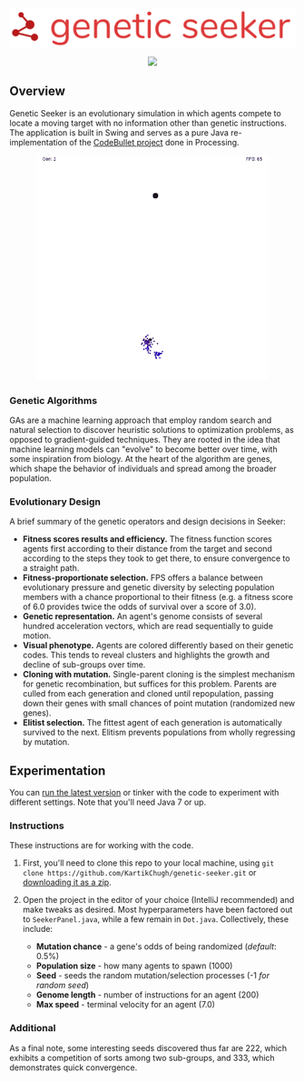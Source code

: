 ![logo](/logo.png)

<a href="https://github.com/KartikChugh/genetic-seeker/releases/latest/download/Seeker.jar">
<p align="center">
  	<img src="https://img.shields.io/github/v/release/KartikChugh/genetic-seeker.svg?logo=java&label=run%20simulation&style=for-the-badge&color=red">
</p>
</a>

## Overview

Genetic Seeker is an evolutionary simulation in which agents compete to locate a moving target with no information other than genetic instructions. The application is built in Swing and serves as a pure Java re-implementation of the [CodeBullet project](https://medium.com/@mik.szuga/the-genetic-algorithm-explained-with-intelligent-dots-319088f22d68) done in Processing.

<a href="https://github.com/KartikChugh/genetic-seeker/releases/latest/download/Seeker.jar">
	<p align="center">
	  	<img src="/example.gif"> 
</p>
</a>

### Genetic Algorithms

GAs are a machine learning approach that employ random search and natural selection to discover heuristic solutions to optimization problems, as opposed to gradient-guided techniques. They are rooted in the idea that machine learning models can "evolve" to become better over time, with some inspiration from biology. At the heart of the algorithm are genes, which shape the behavior of individuals and spread among the broader population.

### Evolutionary Design
A brief summary of the genetic operators and design decisions in Seeker:

- **Fitness scores results and efficiency.** The fitness function scores agents first according to their distance from the target and second according to the steps they took to get there, to ensure convergence to a straight path. 
- **Fitness-proportionate selection.** FPS offers a balance between evolutionary pressure and genetic diversity by selecting population members with a chance proportional to their fitness (e.g. a fitness score of 6.0 provides twice the odds of survival over a score of 3.0).
- **Genetic representation.** An agent's genome consists of several hundred acceleration vectors, which are read sequentially to guide motion.
- **Visual phenotype.** Agents are colored differently based on their genetic codes. This tends to reveal clusters and highlights the growth and decline of sub-groups over time.
- **Cloning with mutation.** Single-parent cloning is the simplest mechanism for genetic recombination, but suffices for this problem. Parents are culled from each generation and cloned until repopulation, passing down their genes with small chances of point mutation (randomized new genes).
- **Elitist selection.** The fittest agent of each generation is automatically survived to the next. Elitism prevents populations from wholly regressing by mutation. 

## Experimentation

You can [run the latest version](https://github.com/KartikChugh/genetic-seeker/releases/latest/download/Seeker.jar) or tinker with the code to experiment with different settings. Note that you'll need Java 7 or up.

### Instructions

These instructions are for working with the code.

1. First, you'll need to clone this repo to your local machine, using `git clone https://github.com/KartikChugh/genetic-seeker.git` or [downloading it as a zip](https://github.com/KartikChugh/genetic-seeker/archive/master.zip).

2. Open the project in the editor of your choice (IntelliJ recommended) and make tweaks as desired. Most hyperparameters have been factored out to `SeekerPanel.java`, while a few remain in `Dot.java`. Collectively, these include:
	* **Mutation chance** - a gene's odds of being randomized (_default_: 0.5%)
	* **Population size** - how many agents to spawn (1000)
	* **Seed** - seeds the random mutation/selection processes (-1 _for random seed_)
	* **Genome length** - number of instructions for an agent (200)
	* **Max speed** - terminal velocity for an agent (7.0)
	
### Additional
As a final note, some interesting seeds discovered thus far are 222, which exhibits a competition of sorts among two sub-groups, and 333, which demonstrates quick convergence.
